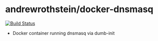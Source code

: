andrewrothstein/docker-dnsmasq
==============================
[![Build Status](https://travis-ci.org/andrewrothstein/docker-dnsmasq.svg?branch=master)](https://travis-ci.org/andrewrothstein/docker-dnsmasq)
* Docker container running dnsmasq via dumb-init
